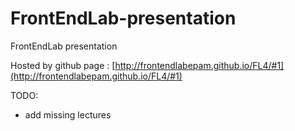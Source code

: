 FrontEndLab-presentation
========================
FrontEndLab presentation

Hosted by github page : [http://frontendlabepam.github.io/FL4/#1](http://frontendlabepam.github.io/FL4/#1)

TODO:
- add missing lectures
